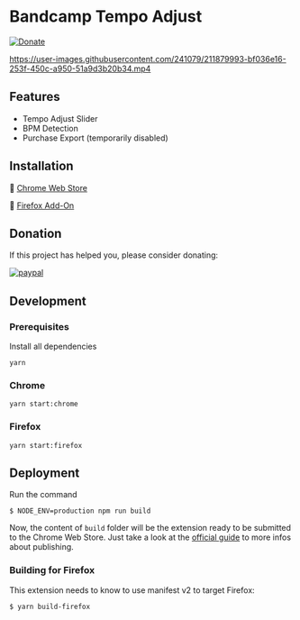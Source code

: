 # Bandcamp Tempo Adjust

[![Donate](https://img.shields.io/badge/Donate-PayPal-green.svg)](<[YOUR_EMAIL_CODE](https://www.paypal.com/donate/?business=8PMHBGHW49248&no_recurring=0&item_name=Your+donation+will+contribute+to+the+continued+development+of+Bandcamp+Tempo+Adjust+and+other+free+tools+for+DJs&currency_code=USD)>)

https://user-images.githubusercontent.com/241079/211879993-bf036e16-253f-450c-a950-51a9d3b20b34.mp4

## Features

- Tempo Adjust Slider
- BPM Detection
- Purchase Export (temporarily disabled)

## Installation

🔗 [Chrome Web Store](https://chrome.google.com/webstore/detail/bandcamp-tempo-slider/iniomjoihcjgakkfaebmcbnhmiobppel)

🔗 [Firefox Add-On](https://addons.mozilla.org/en-US/firefox/addon/bandcamp-tempo-adjust/)

## Donation

If this project has helped you, please consider donating:

[![paypal](https://www.paypalobjects.com/en_US/i/btn/btn_donateCC_LG.gif)](https://www.paypal.com/donate/?business=8PMHBGHW49248&no_recurring=0&item_name=Your+donation+will+contribute+to+the+continued+development+of+Bandcamp+Tempo+Adjust+and+other+free+tools+for+DJs&currency_code=USD)

## Development

### Prerequisites

Install all dependencies

```
yarn
```

### Chrome

```
yarn start:chrome
```

### Firefox

```
yarn start:firefox
```

## Deployment

Run the command

```
$ NODE_ENV=production npm run build
```

Now, the content of `build` folder will be the extension ready to be submitted to the Chrome Web Store. Just take a look at the [official guide](https://developer.chrome.com/webstore/publish) to more infos about publishing.

### Building for Firefox

This extension needs to know to use manifest v2 to target Firefox:

```
$ yarn build-firefox
```
